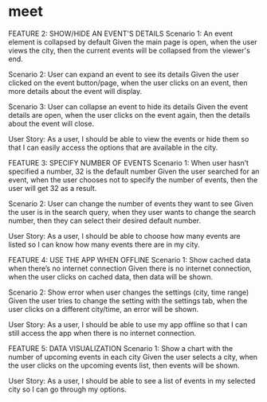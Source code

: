 # meet

FEATURE 2: SHOW/HIDE AN EVENT'S DETAILS 
Scenario 1: An event element is collapsed by default
Given the main page is open, when the user views the city, then the current events will be collapsed from the viewer's end. 

Scenario 2: User can expand an event to see its details
Given the user clicked on the event button/page, when the user clicks on an event, then more details about the event will display.

Scenario 3: User can collapse an event to hide its details
Given the event details are open, when the user clicks on the event again, then the details about the event will close. 

User Story: As a user, I should be able to view the events or hide them so that I can easily access the options that are available in the city.


FEATURE 3: SPECIFY NUMBER OF EVENTS
Scenario 1: When user hasn’t specified a number, 32 is the default number
Given the user searched for an event, when the user chooses not to specify the number of events, then the user will get 32 as a result. 

Scenario 2: User can change the number of events they want to see
Given the user is in the search query, when they user wants to change the search number, then they can select their desired default number. 

User Story: As a user, I should be able to choose how many events are listed so I can know how many events there are in my city. 

FEATURE 4: USE THE APP WHEN OFFLINE
Scenario 1: Show cached data when there’s no internet connection
Given there is no internet connection, when the user clicks on cached data, then data will be shown. 

Scenario 2: Show error when user changes the settings (city, time range)
Given the user tries to change the setting with the settings tab, when the user clicks on a different city/time, an error will be shown. 

User Story: As a user, I should be able to use my app offline so that I can still access the app when there is no internet connection. 

FEATURE 5: DATA VISUALIZATION
Scenario 1: Show a chart with the number of upcoming events in each city
Given the user selects a city, when the user clicks on the upcoming events list, then events will be shown. 

User Story: As a user, I should be able to see a list of events in my selected city so I can go through my options.
